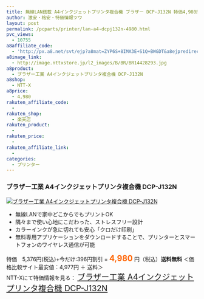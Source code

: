 ```yaml
---
title: 無線LAN搭載 A4インクジェットプリンタ複合機 ブラザー DCP-J132N 特価4,980円！送料無料！
author: 激安・格安・特価情報ツウ
layout: post
permalink: /pcparts/printer/lan-a4-dcpj132n-4980.html
pvc_views:
  - 10755
a8affiliate_code:
  - 'http://px.a8.net/svt/ejp?a8mat=ZYP6S+8IMA3E+S1Q+BWGDT&a8ejpredirect=http://nttxstore.jp/_II_BR14428293'
a8image_link:
  - http://image.nttxstore.jp/l2_images/B/BR/BR14428293.jpg
a8product:
  - ブラザー工業 A4インクジェットプリンタ複合機 DCP-J132N
a8shop:
  - NTT-X
a8price:
  - 4,980
rakuten_affiliate_code:
  - 
rakuten_shop:
  - 楽天店
rakuten_product:
  - 
rakuten_price:
  - 
rakuten_affiliate_link:
  - 
categories:
  - プリンター
---
```

### ブラザー工業 A4インクジェットプリンタ複合機 DCP-J132N

<div class="img-bg2 img_L">
  <a title="ブラザー工業 A4インクジェットプリンタ複合機 DCP-J132N" href="http://px.a8.net/svt/ejp?a8mat=ZYP6S+8IMA3E+S1Q+BWGDT&a8ejpredirect=http://nttxstore.jp/_II_BR14428293" target="_blank"><img src="http://i0.wp.com/image.nttxstore.jp/l2_images/B/BR/BR14428293.jpg?resize=120%2C120" border="0" alt="ブラザー工業 A4インクジェットプリンタ複合機 DCP-J132N" style="border: 0pt none;" data-recalc-dims="1" /></a>
</div>

<!--more-->

  * 無線LANで家中どこからでもプリントOK
  * 隅々まで使い心地にこだわった、ストレスフリー設計
  * カラーインクが急に切れても安心「クロだけ印刷」
  * 無料専用アプリケーションをダウンロードすることで、プリンターとスマートフォンのワイヤレス通信が可能

特価　5,376円(税込)+今だけ:396円割引 = <span style="color: #ff6600; font-size: 150%;"><strong>4,980</strong></span> 円（税込）**送料無料** ＜価格比較サイト最安値：4,977円 ＋ 送料＞  
NTT-Xにて特価情報を見る： <span style="font-size: 150%;"><a href="http://px.a8.net/svt/ejp?a8mat=ZYP6S+8IMA3E+S1Q+BWGDT&a8ejpredirect=http://nttxstore.jp/_II_BR14428293" target="_blank">ブラザー工業 A4インクジェットプリンタ複合機 DCP-J132N</a></span>